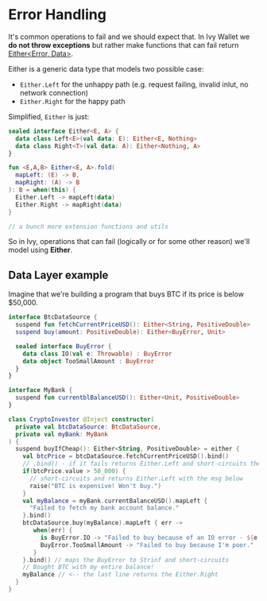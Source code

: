 # Error Handling

It's common operations to fail and we should expect that.
In Ivy Wallet we **do not throw exceptions** but rather make functions that
can fail return [Either<Error, Data>](https://arrow-kt.io/learn/typed-errors/working-with-typed-errors/).

Either is a generic data type that models two possible case:
- `Either.Left` for the unhappy path (e.g. request failing, invalid inlut, no network connection)
- `Either.Right` for the happy path

Simplified, `Either` is just:

```kotlin
sealed interface Either<E, A> {
  data class Left<E>(val data: E): Either<E, Nothing>
  data class Right<T>(val data: A): Either<Nothing, A>
}

fun <E,A,B> Either<E, A>.fold(
  mapLeft: (E) -> B,
  mapRight: (A) -> B
): B = when(this) {
  Either.Left -> mapLeft(data)
  Either.Right -> mapRight(data)
}

// a bunch more extension functions and utils
```

So in Ivy, operations that can fail (logically or for some other reason) we'll model using **Either**.

## Data Layer example

Imagine that we're building a program that buys BTC if its price is below $50,000.

```kotlin
interface BtcDataSource {
  suspend fun fetchCurrentPriceUSD(): Either<String, PositiveDouble>
  suspend buy(amount: PositiveDouble): Either<BuyError, Unit>

  sealed interface BuyError {
    data class IO(val e: Throwable) : BuyError
    data object TooSmallAmount : BuyError
  }
}

interface MyBank {
  suspend fun currentblBalanceUSD(): Either<Unit, PositiveDouble>
}

class CryptoInvestor @Inject constructor(
  private val btcDataSource: BtcDataSource,
  private val myBank: MyBank
) {
  suspend buyIfCheap(): Either<String, PositiveDouble> = either {
    val btcPrice = btcDataSource.fetchCurrentPriceUSD().bind()
    // .bind() - if it fails returns Either.Left and short-circuits the function
    if(btcPrice.value > 50_000) {
      // short-circuits and returns Either.Left with the msg below
      raise("BTC is expensive! Won't buy.")
    }
    val myBalance = myBank.currentBalanceUSD().mapLeft {
      "Failed to fetch my bank account balance."
    }.bind()
    btcDataSource.buy(myBalance).mapLeft { err ->
       when(err) {
         is BuyError.IO -> "Failed to buy because of an IO error - ${e.msg}"
         BuyError.TooSmallAmount -> "Failed to buy because I'm poor."
       }
    }.bind() // maps the BuyError to Strinf and short-circuits
    // Bought BTC with my entire balance!
    myBalance // <-- the last line returns the Either.Right
  }
}
```


